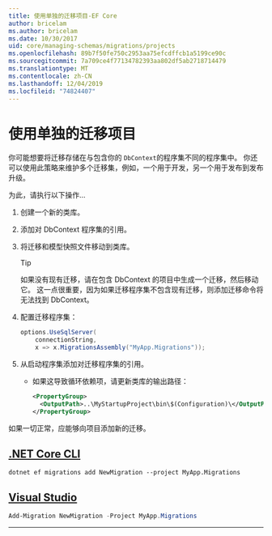 ```yaml
---
title: 使用单独的迁移项目-EF Core
author: bricelam
ms.author: bricelam
ms.date: 10/30/2017
uid: core/managing-schemas/migrations/projects
ms.openlocfilehash: 89b7f50fe750c2953aa75efcdffcb1a5199ce90c
ms.sourcegitcommit: 7a709ce4f77134782393aa802df5ab2718714479
ms.translationtype: MT
ms.contentlocale: zh-CN
ms.lasthandoff: 12/04/2019
ms.locfileid: "74824407"
---
```

# <a name="using-a-separate-migrations-project"></a>使用单独的迁移项目

你可能想要将迁移存储在与包含你的 `DbContext`的程序集不同的程序集中。 你还可以使用此策略来维护多个迁移集，例如，一个用于开发，另一个用于发布到发布升级。

为此，请执行以下操作...

1. 创建一个新的类库。

2. 添加对 DbContext 程序集的引用。

3. 将迁移和模型快照文件移动到类库。
   > [!TIP]
   > 如果没有现有迁移，请在包含 DbContext 的项目中生成一个迁移，然后移动它。
   > 这一点很重要，因为如果迁移程序集不包含现有迁移，则添加迁移命令将无法找到 DbContext。

4. 配置迁移程序集：

   ``` csharp
   options.UseSqlServer(
       connectionString,
       x => x.MigrationsAssembly("MyApp.Migrations"));
   ```

5. 从启动程序集添加对迁移程序集的引用。
   * 如果这导致循环依赖项，请更新类库的输出路径：

     ``` xml
     <PropertyGroup>
       <OutputPath>..\MyStartupProject\bin\$(Configuration)\</OutputPath>
     </PropertyGroup>
     ```

如果一切正常，应能够向项目添加新的迁移。

## <a name="net-core-clitabdotnet-core-cli"></a>[.NET Core CLI](#tab/dotnet-core-cli)

```dotnetcli
dotnet ef migrations add NewMigration --project MyApp.Migrations
```

## <a name="visual-studiotabvs"></a>[Visual Studio](#tab/vs)

``` powershell
Add-Migration NewMigration -Project MyApp.Migrations
```

***
